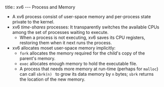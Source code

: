 title:: xv6 --- Process and Memory

- A xv6 process consist of user-space memory and per-process state private to the kernel.
- xv6 _time-shares_ processes: It transparently switches the available CPUs among the set of processes waiting to execute.
	- When a process is not executing, xv6 saves its CPU registers, restoring them when it next runs the process.
- xv6 allocates moset user-space memory implicitly:
	- `fork` allocates the memory required for the child's copy of the parent's memory.
	- `exec` allocates enough memory to hold the executable file.
	- A process that needs more memory at run-time (perhaps for `malloc`) can call `sbrk(n) ` to grow its data memory by `n` bytes; `sbrk` returns the location of the new memory.